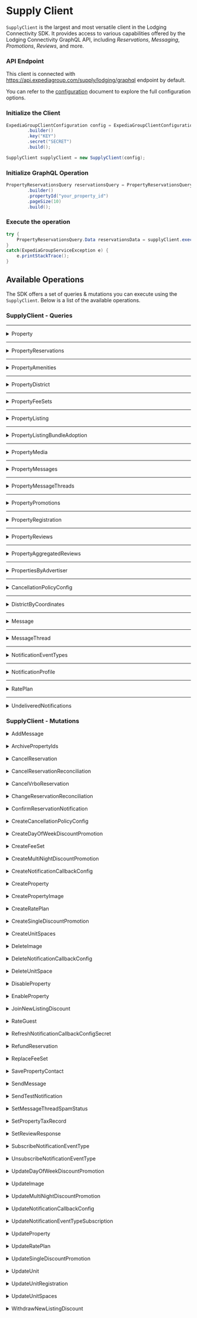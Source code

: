 # Supply Client
`SupplyClient` is the largest and most versatile client in the Lodging Connectivity SDK. It provides access to various capabilities offered by the Lodging Connectivity GraphQL API, including _Reservations_, _Messaging_, _Promotions_, _Reviews_, and more.

### API Endpoint
This client is connected with https://api.expediagroup.com/supply/lodging/graphql endpoint by default. 

You can refer to the [configuration]() document to explore the full configuration options.

### Initialize the Client
```java
ExpediaGroupClientConfiguration config = ExpediaGroupClientConfiguration
        .builder()
        .key("KEY")
        .secret("SECRET")
        .build();

SupplyClient supplyClient = new SupplyClient(config);
```

### Initialize GraphQL Operation 
```java
PropertyReservationsQuery reservationsQuery = PropertyReservationsQuery
        .builder()
        .propertyId("your_property_id")
        .pageSize(10)
        .build();
```

### Execute the operation
```java
try {
    PropertyReservationsQuery.Data reservationsData = supplyClient.execute(reservationsQuery);
}
catch(ExpediaGroupServiceException e) {
    e.printStackTrace();
}
```

## Available Operations
The SDK offers a set of queries & mutations you can execute using the `SupplyClient`. Below is a list of the available operations.

### SupplyClient - Queries

<hr />

<details>
   <summary>Property</summary>

<br /> 

**Summary:** Retrieves the basic data of a property

**Operation Class Name:** `PropertyQuery`

**Operation Inputs:**

| Name | Type      | Description                        | Required |
|------|-----------|------------------------------------|----------|
| `Id` | `String!` | The ID of the property to retrieve | Yes      |

<br />

**[Usage Example]()  |  [Query Definition]()  |  [Reference]()**
</details>

<hr />

<details>
   <summary>PropertyReservations</summary>

<br /> 

**Summary:** Retrieves paginated reservations on a property

**Operation Class Name:** `PropertyReservationsQuery`

**Operation Inputs:**

| Name                            | Type                     | Description                                                           | Required            |
|---------------------------------|--------------------------|-----------------------------------------------------------------------|---------------------|
| `propertyId`                    | `String!`                | The ID of the property to retrieve                                    | Yes                 |
| `pageSize`                      | `Int!`                   | Reservations per page                                                 | Yes                 |
| `after`                         | `String`                 | Retrieve reservations after this cursor value                         | No                  |
| `filter`                        | `ReservationFilterInput` | Filters reservation results                                           | No                  |
| `checkOutDate`                  | `CheckOutDateFilter`     | Filter based on the checkout date                                     | No                  |
| `includePaymentInstrumentToken` | `Boolean`                | Whether to include the payment-instrument data in the response or not | No (default: false) |
| `includeSupplierAmount`         | `Boolean`                | Whether to include the supplier-amount data in the response or not    | No (default: false) |

<br />

**[Usage Example]()  |  [Query Definition]()  |  [Reference]()**

</details>

<hr />

<details>
   <summary>PropertyAmenities</summary>

<br /> 

**Summary:** Retrieves property's amenities

**Operation Class Name:** `PropertyAmenitiesQuery`

**Operation Inputs:**

| Name         | Type                    | Description            | Required |
|--------------|-------------------------|------------------------|----------|
| `propertyId` | `String!`               | The ID of the property | Yes      |
| `filters`    | `AmenitiesFiltersInput` | Amenities Filter       | No       |

<br />

**[Usage Example]()  |  [Query Definition]()  |  [Reference]()**

</details>

<hr />

<details>
   <summary>PropertyDistrict</summary>

<br /> 

**Summary:** Retrieves district regulatory information

**Operation Class Name:** `PropertyDistrictQuery`

**Operation Inputs:**

| Name         | Type      | Description            | Required |
|--------------|-----------|------------------------|----------|
| `propertyId` | `String!` | The ID of the property | Yes      |
| `locale`     | `String`  | Response locale        | No       |

<br />

**[Usage Example]()  |  [Query Definition]()  |  [Reference]()**

</details>

<hr />

<details>
   <summary>PropertyFeeSets</summary>

<br /> 

**Summary:** Retrieves property fee sets

**Operation Class Name:** `PropertyFeeSetsQuery`

**Operation Inputs:**

| Name         | Type                          | Description               | Required |
|--------------|-------------------------------|---------------------------|----------|
| `propertyId` | `String!`                     | The ID of the property    | Yes      |
| `filters`    | `PropertyFeeSetsFiltersInput` | Filter Fee Sets Responses | No       |

<br />

**[Usage Example]()  |  [Query Definition]()  |  [Reference]()**

</details>

<hr />

<details>
   <summary>PropertyListing</summary>

<br />

**Summary:** Listings of the property on the requested domains, supported domains: [expedia.com, vrbo.com]

**Operation Class Name:** `PropertyListingQuery`

**Operation Inputs:**

| Name         | Type         | Description                                | Required |
|--------------|--------------|--------------------------------------------|----------|
| `propertyId` | `String!`    | The ID of the property                     | Yes      |
| `domains`    | `[String!]!` | supported domains: [expedia.com, vrbo.com] | Yes      |

<br />

**[Usage Example]()  |  [Query Definition]()  |  [Reference]()**
</details>

<hr />

<details>
   <summary>PropertyListingBundleAdoption</summary>

<br />

**Summary:** Get Property Listing Bundle Adoption

**Operation Class Name:** `PropertyListingBundleAdoptionQuery`

**Operation Inputs:** None

<br />

**[Usage Example]()  |  [Query Definition]()  |  [Reference]()**
</details>

<hr />

<details>
   <summary>PropertyMedia</summary>

<br />

**Summary:** Get Property's media (images)

**Operation Class Name:** `PropertyMediaQuery`

**Operation Inputs:**

| Name         | Type                 | Description                | Required |
|--------------|----------------------|----------------------------|----------|
| `propertyId` | `String!`            | The ID of the property     | Yes      |
| `filters`    | `ImagesFiltersInput` | Filter the requested media | No       |

<br />

**[Usage Example]()  |  [Query Definition]()  |  [Reference]()**
</details>

<hr />

<details>
   <summary>PropertyMessages</summary>
<br />

**Summary:** Get Property's messages

**Operation Class Name:** `PropertyMessagesQuery`

**Operation Inputs:**

| Name         | Type                           | Description                   | Required |
|--------------|--------------------------------|-------------------------------|----------|
| `propertyId` | `String!`                      | The ID of the property        | Yes      |
| `filters`    | `PropertyMessagesFiltersInput` | Filter the requested messages | Yes      |
| `limit`      | `Int`                          | Messages limit per page       | No       |
| `cursor`     | `String`                       | Pagination cursor             | No       |

<br />

**[Usage Example]()  |  [Query Definition]()  |  [Reference]()**
</details>

<hr />

<details>
   <summary>PropertyMessageThreads</summary>

<br />

**Summary:** Retrieves multiple message threads for a property

**Operation Class Name:** `PropertyMessageThreadsQuery`

**Operation Inputs:**

| Name         | Type                                 | Description                                | Required |
|--------------|--------------------------------------|--------------------------------------------|----------|
| `propertyId` | `String!`                            | The ID of the property                     | Yes      |
| `filters`    | `PropertyMessageThreadsFiltersInput` | Filter the requested message threads       | Yes      |
| `orderBy`    | `PropertyMessageThreadsOrderByInput` | Orders messages threads by specified field | No       |
| `limit`      | `Int`                                | Message Threads limit per page             | No       |
| `cursor`     | `String`                             | Pagination cursor                          | No       |

<br />

**[Usage Example]()  |  [Query Definition]()  |  [Reference]()**
</details>

<hr />

<details>
   <summary>PropertyPromotions</summary>
<br />

**Summary:** Retrieves property's promotions

**Operation Class Name:** `PropertyPromotionsQuery`

**Operation Inputs:**

| Name         | Type           | Description                     | Required |
|--------------|----------------|---------------------------------|----------|
| `propertyId` | `String!`      | The ID of the property          | Yes      |
| `filters`    | `FiltersInput` | Filter the requested promotions | No       |
| `pageSize`   | `Int!`         | Promotions per page             | Yes      |
| `after`      | `String`       | Pagination cursor               | No       |

<br />

**[Usage Example]()  |  [Query Definition]()  |  [Reference]()**
</details>

<hr />

<details>
   <summary>PropertyRegistration</summary>
<br />

**Summary:** Retrieves a collection of Unit configurations for a Property

**Operation Class Name:** `PropertyRegistrationQuery`

**Operation Inputs:**

| Name         | Type       | Description                                 | Required |
|--------------|------------|---------------------------------------------|----------|
| `propertyId` | `String!`  | The ID of the property                      | Yes      |
| `idSource`   | `IdSource` | Describes the source of a given property ID | No       |

<br />

**[Usage Example]()  |  [Query Definition]()  |  [Reference]()**
</details>

<hr />

<details>
   <summary>PropertyReviews</summary>
<br />

**Summary:** Retrieves Property's reviews

**Operation Class Name:** `PropertyReviewsQuery`

**Operation Inputs:**

| Name         | Type             | Description                               | Required |
|--------------|------------------|-------------------------------------------|----------|
| `propertyId` | `String!`        | The ID of the property                    | Yes      |
| `orderBy`    | `ReviewsOrderBy` | Orders reviews threads by specified field | No       |
| `filter`     | `ReviewFilter`   | Filter the requested reviews              | No       |
| `pageSize`   | `Int!`           | Reviews per page                          | Yes      |
| `after`      | `String`         | Pagination cursor                         | No       |

<br />

**[Usage Example]()  |  [Query Definition]()  |  [Reference]()**
</details>

<hr />

<details>
   <summary>PropertyAggregatedReviews</summary>
<br />

**Summary:** Retrieves Property's reviews

**Operation Class Name:** `PropertyAggregatedReviewsQuery`

**Operation Inputs:**

| Name         | Type                            | Description                              | Required |
|--------------|---------------------------------|------------------------------------------|----------|
| `propertyId` | `String!`                       | The ID of the property                   | Yes      |
| `filters`    | `AggregatedReviewsFiltersInput` | Filters the requested aggregated reviews | Yes      |

<br />

**[Usage Example]()  |  [Query Definition]()  |  [Reference]()**
</details>

<hr />

<details>
   <summary>PropertiesByAdvertiser</summary>
<br />

**Summary:** Retrieve a list of Properties associated for a given Advertiser

**Operation Class Name:** `PropertiesByAdvertiserQuery`

**Operation Inputs:**

| Name       | Type        | Description                                 | Required |
|------------|-------------|---------------------------------------------|----------|
| `id`       | `String!`   | Advertiser ID                               | Yes      |
| `idSource` | `IdSource!` | Describes the source of a given property ID | Yes      |
| `pageSize` | `Int`       | Properties per page                         | No       |
| `cursor`   | `String`    | Pagination cursor                           | No       |
<br />

**[Usage Example]()  |  [Query Definition]()  |  [Reference]()**
</details>

<hr />

<details>
   <summary>CancellationPolicyConfig</summary>
<br />

**Summary:** Retrieves individual cancellation policy config by ID

**Operation Class Name:** `CancellationPolicyConfigQuery`

**Operation Inputs:**

| Name       | Type  | Description            | Required |
|------------|-------|------------------------|----------|
| `id`       | `ID!` | Cancellation Policy ID | Yes      |

<br />

**[Usage Example]()  |  [Query Definition]()  |  [Reference]()**
</details>

<hr />

<details>
   <summary>DistrictByCoordinates</summary>
<br />

**Summary:** Retrieves District information by latitude/longitude coordinates and optionally locale.

**Operation Class Name:** `DistrictByCoordinatesQuery`

**Operation Inputs:**

| Name        | Type     | Description | Required |
|-------------|----------|-------------|----------|
| `latitude`  | `Float!` | _           | Yes      |
| `longitude` | `Float!` | _           | Yes      |
| `locale`    | `String` | _           | No       |

<br />

**[Usage Example]()  |  [Query Definition]()  |  [Reference]()**
</details>

<hr />

<details>
   <summary>Message</summary>
<br />

**Summary:** Retrieves a single message using its unique identifier.

**Operation Class Name:** `MessageQuery`

**Operation Inputs:**

| Name        | Type  | Description        | Required |
|-------------|-------|--------------------|----------|
| `messageId` | `ID!` | Message identifier | Yes      |

<br />

**[Usage Example]()  |  [Query Definition]()  |  [Reference]()**
</details>

<hr />

<details>
   <summary>MessageThread</summary>
<br />

**Summary:** Retrieves a single message using its unique identifier.

**Operation Class Name:** `MessageThreadQuery`

**Operation Inputs:**

| Name              | Type                                | Description                               | Required |
|-------------------|-------------------------------------|-------------------------------------------|----------|
| `messageThreadId` | `ID!`                               | Message identifier                        | Yes      |
| `messagesLimit`   | `Int`                               | messages per page                         | No       |
| `messagesCursor`  | `String`                            | Pagination Cursor                         | No       |
| `orderMessagesBy` | `MessageThreadMessagesOrderByInput` | Orders message threads by specified field | No       |

<br />

**[Usage Example]()  |  [Query Definition]()  |  [Reference]()**
</details>

<hr />

<details>
   <summary>NotificationEventTypes</summary>
</details>

<hr />

<details>
   <summary>NotificationProfile</summary>
</details>

<hr />

<details>
   <summary>RatePlan</summary>
</details>

<hr />

<details>
   <summary>UndeliveredNotifications</summary>
</details>


### SupplyClient - Mutations
<details>
   <summary>AddMessage</summary>
</details>

<br />

<details>
   <summary>ArchivePropertyIds</summary>
</details>

<br />

<details>
   <summary>CancelReservation</summary>
</details>

<br />

<details>
   <summary>CancelReservationReconciliation</summary>
</details>

<br />

<details>
   <summary>CancelVrboReservation</summary>
</details>

<br />

<details>
   <summary>ChangeReservationReconciliation</summary>
</details>

<br />

<details>
   <summary>ConfirmReservationNotification</summary>
</details>

<br />

<details>
   <summary>CreateCancellationPolicyConfig</summary>
</details>

<br />

<details>
   <summary>CreateDayOfWeekDiscountPromotion</summary>
</details>

<br />

<details>
   <summary>CreateFeeSet</summary>
</details>

<br />

<details>
   <summary>CreateMultiNightDiscountPromotion</summary>
</details>

<br />

<details>
   <summary>CreateNotificationCallbackConfig</summary>
</details>

<br />

<details>
   <summary>CreateProperty</summary>
</details>

<br />

<details>
   <summary>CreatePropertyImage</summary>
</details>

<br />

<details>
   <summary>CreateRatePlan</summary>
</details>

<br />

<details>
   <summary>CreateSingleDiscountPromotion</summary>
</details>

<br />

<details>
   <summary>CreateUnitSpaces</summary>
</details>

<br />

<details>
   <summary>DeleteImage</summary>
</details>

<br />

<details>
   <summary>DeleteNotificationCallbackConfig</summary>
</details>

<br />

<details>
   <summary>DeleteUnitSpace</summary>
</details>

<br />

<details>
   <summary>DisableProperty</summary>
</details>

<br />

<details>
   <summary>EnableProperty</summary>
</details>

<br />

<details>
   <summary>JoinNewListingDiscount</summary>
</details>

<br />

<details>
   <summary>RateGuest</summary>
</details>

<br />

<details>
   <summary>RefreshNotificationCallbackConfigSecret</summary>
</details>

<br />

<details>
   <summary>RefundReservation</summary>
</details>

<br />

<details>
   <summary>ReplaceFeeSet</summary>
</details>

<br />

<details>
   <summary>SavePropertyContact</summary>
</details>

<br />

<details>
   <summary>SendMessage</summary>
</details>

<br />

<details>
   <summary>SendTestNotification</summary>
</details>

<br />

<details>
   <summary>SetMessageThreadSpamStatus</summary>
</details>

<br />

<details>
   <summary>SetPropertyTaxRecord</summary>
</details>

<br />

<details>
   <summary>SetReviewResponse</summary>
</details>

<br />

<details>
   <summary>SubscribeNotificationEventType</summary>
</details>

<br />

<details>
   <summary>UnsubscribeNotificationEventType</summary>
</details>

<br />

<details>
   <summary>UpdateDayOfWeekDiscountPromotion</summary>
</details>

<br />

<details>
   <summary>UpdateImage</summary>
</details>

<br />

<details>
   <summary>UpdateMultiNightDiscountPromotion</summary>
</details>

<br />

<details>
   <summary>UpdateNotificationCallbackConfig</summary>
</details>

<br />

<details>
   <summary>UpdateNotificationEventTypeSubscription</summary>
</details>

<br />

<details>
   <summary>UpdateProperty</summary>
</details>

<br />

<details>
   <summary>UpdateRatePlan</summary>
</details>

<br />

<details>
   <summary>UpdateSingleDiscountPromotion</summary>
</details>

<br />

<details>
   <summary>UpdateUnit</summary>
</details>

<br />

<details>
   <summary>UpdateUnitRegistration</summary>
</details>

<br />

<details>
   <summary>UpdateUnitSpaces</summary>
</details>

<br />

<details>
   <summary>WithdrawNewListingDiscount</summary>
</details>
